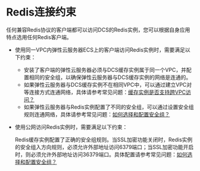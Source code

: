 # Redis连接约束<a name="ZH-CN_TOPIC_0148195223"></a>

任何兼容Redis协议的客户端都可以访问DCS的Redis实例，您可以根据自身应用特点选用任何Redis客户端。

-   使用同一VPC内弹性云服务器ECS上的客户端访问Redis实例时，需要满足以下约束：
    -   安装了客户端的弹性云服务器必须与DCS缓存实例属于同一个VPC，并配置相同的安全组，以确保弹性云服务器与DCS缓存实例的网络是连通的。
    -   如果弹性云服务器与DCS缓存实例不在相同VPC中，可以通过建立VPC对等连接方式连通网络，具体请参考常见问题：[缓存实例是否支持跨VPC访问？](https://support.huaweicloud.com/dcs_faq/dcs-zh-ug-180521003.html#section1)
    -   如果弹性云服务器与Redis实例配置了不同的安全组，可以通过设置安全组规则连通网络，具体请参考常见问题：[如何选择和配置安全组？](https://support.huaweicloud.com/dcs_faq/zh-cn_topic_0082442607.html)

-   使用公网访问Redis实例时，需要满足以下约束：

    Redis缓存实例配置了正确的安全组规则。当SSL加密功能关闭时，Redis实例的安全组入方向规则，必须允许外部地址访问6379端口；当SSL加密功能开启时，则必须允许外部地址访问36379端口。具体配置请参考常见问题：[如何选择和配置安全组？](https://support.huaweicloud.com/dcs_faq/zh-cn_topic_0082442607.html)



